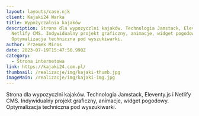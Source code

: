 ```yaml
---
layout: layouts/case.njk
client: Kajaki24 Warka
title: Wypożyczalnia kajaków
description: Strona dla wypozyczlni kajaków. Technologia Jamstack, Eleventy.js i
  Netlify CMS. Indywidualny projekt graficzny, animacje, widget pogodowy.
  Optymalizacja techniczna pod wyszukiwarki.
author: Przemek Miros
date: 2023-07-19T15:47:50.998Z
category:
  - Strona internetowa
link: https://kajaki24.com.pl/
thumbnail: /realizacje/img/kajaki-thumb.jpg
imageMain: /realizacje/img/kajaki-img.jpg
---
```

Strona dla wypozyczlni kajaków. Technologia Jamstack, Eleventy.js i Netlify CMS. Indywidualny projekt graficzny, animacje, widget pogodowy. Optymalizacja techniczna pod wyszukiwarki.